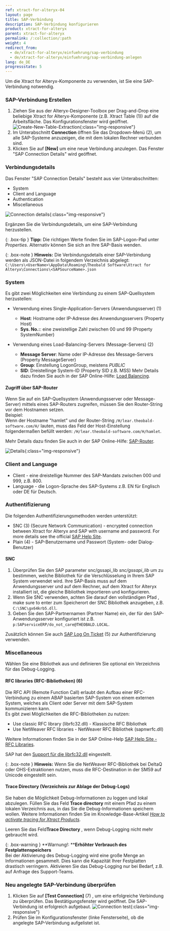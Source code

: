 ```yaml
---
ref: xtract-for-alteryx-04
layout: page
title: SAP-Verbindung 
description: SAP-Verbindung konfigurieren
product: xtract-for-alteryx
parent: xtract-for-alteryx
permalink: /:collection/:path
weight: 4
redirect_from:
  - de/xtract-for-alteryx/einfuehrung/sap-verbindung
  - de/xtract-for-alteryx/einfuehrung/sap-verbindung-anlegen
lang: de_DE
progressstate: 5
---
```


Um die Xtract for Alteryx-Komponente zu verwenden, ist Sie eine SAP-Verbindung notwendig.

### SAP-Verbindung Erstellen
1. Ziehen Sie aus der Alteryx-Designer-Toolbox per Drag-and-Drop eine beliebige Xtract for Alteryx-Komponente (z.B. Xtract Table (1)) auf die Arbeitsfläche. Das Konfigurationsfenster wird geöffnet. 
![Create-New-Table-Extraction](/img/content/xfa/xfa_create_table_extraction_01.png){:class="img-responsive"}
2. Im Unterabschnitt **Connection** öffnen Sie das Dropdown-Menü (2), um alle SAP-Systeme anzuzeigen, die mit dem lokalen Rechner verbunden sind.
3. Klicken Sie auf **[New]** um eine neue Verbindung anzulegen. Das Fenster "SAP Connection Details" wird geöffnet. 


### Verbindungsdetails
Das Fenster "SAP Connection Details" besteht aus vier Unterabschnitten:
- System
- Client and Language
- Authentication
- Miscellaneous

![Connection details](/img/content/xfa/xfa_connection-det.png){:class="img-responsive"}

Ergänzen Sie die Verbindungsdetails, um eine SAP-Verbindung herzustellen.

{: .box-tip }
**Tipp:** Die richtigen Werte finden Sie im SAP-Logon-Pad unter *Properties*. Alternativ können Sie sich an Ihre SAP-Basis wenden.

{: .box-note }
**Hinweis:** Die Verbindungsdetails einer SAP-Verbindung werden als JSON-Datei in folgendem Verzeichnis abgelegt:<br>
`C:\Users\<UserName>\AppData\Roaming\Theobald Software\Xtract for Alteryx\Connections\<SAPSourceName>.json`


### System
Es gibt zwei Möglichkeiten eine Verbindung zu einem SAP-Quellsystem herzustellen:

- Verwendung eines Single-Application-Servers (Anwendungsserver) (1)
	- **Host**:  Hostname oder IP-Adresse des Anwendungsservers (Property Host) 
	- **Sys. No.:**: eine zweistellige Zahl zwischen 00 und 99 (Property SystemNumber)

- Verwendung eines Load-Balancing-Servers (Message-Servers) (2)
	- **Message Server**: Name oder IP-Adresse des Message-Servers (Property MessageServer) 
	- **Group**: Einstellung LogonGroup, meistens *PUBLIC*
	- **SID**: Dreistellinge System-ID (Property SID z.B. MSS) 
Mehr Details dazu finden Sie auch in der SAP Online-Hilfe: [Load Balancing](https://help.sap.com/saphelp_nwpi711/helpdata/en/c4/3a644c505211d189550000e829fbbd/content.htm?no_cache=true).

#### Zugriff über SAP-Router

Wenn Sie auf ein SAP-Quellsystem (Anwendungsserver oder Message-Server) mittels eines SAP-Routers zugreifen, müssen Sie den Router-String vor dem Hostnamen setzen. <br>
Beispiel:<br>
Wenn der Hostname "hamlet" und der Router-String ``/H/lear.theobald-software.com/H/`` lauten, muss das Feld der Host-Einstellung folgendermaßen befüllt werden: ``/H/lear.theobald-software.com/H/hamlet``.

Mehr Details dazu finden Sie auch in der SAP Online-Hilfe: [SAP-Router](https://help.sap.com/viewer/6d9a59096c4b1014b507f15bed51571f/7.01.22/en-US/486b41efb74c07bee10000000a42189d.html).


![Details](/img/content/xfa/xfa_connection-det-02.png){:class="img-responsive"}<br> 

### Client and Language
- Client - eine dreistellige Nummer des SAP-Mandats zwischen 000 und  999, z.B. 800.
- Language - die Logon-Sprache des SAP-Systems z.B. EN für Englisch oder DE für Deutsch.

### Authentifizierung
Die folgenden Authentifizierungsmethoden werden unterstützt:
-  SNC (3) (Secure Network Communication) -  encrypted connection between Xtract for Alteryx and SAP with username and password. For more details see the official [SAP Help Site](https://help.sap.com/viewer/6f3e0bea6c4b101484fcf5305b4d624b/7.01.22/en-US/e656f466e99a11d1a5b00000e835363f.html).
-  Plain (4) - SAP-Benutzername und Passwort (System- oder Dialog-Benutzer)

#### SNC
1. Überprüfen Sie den SAP parameter snc/gssapi_lib *snc/gssapi_lib* um zu bestimmen, welche Bibliothek für die Verschlüsselung in Ihrem SAP System verwendet wird. 
Ihre SAP-Basis muss auf dem Anwendungsserver und auf dem Rechner, auf dem Xtract for Alteryx installiert ist, die gleiche Bibliothek importieren und konfigurieren.
2. Wenn Sie SNC verwenden, achten Sie darauf den vollständigen Pfad , make sure to enter zum Speicherort der SNC Bibliothek anzugeben, z.B. ``C:\SNC\gx64krb5.dll``.
3. Geben Sie den SAP-Partnernamen (Partner Name) ein, der für den SAP-Anwendungsserver konfiguriert ist z.B. ``p:SAPserviceERP/do_not_care@THEOBALD.LOCAL``.

Zusätzlich können Sie auch [SAP Log On Ticket](https://kb.theobald-software.com/erpconnect-samples/how-to-login-to-sap-with-an-sso-logonticket) (5) zur Authentifizierung verwenden. 

### Miscellaneous
Wählen Sie eine Bibliothek aus und definieren Sie optional ein Verzeichnis für das Debug-Logging.

#### RFC libraries (RFC-Bibliotheken) (6)
Die RFC API (Remote Function Call) erlaubt den Aufbau einer RFC-Verbindung zu einem ABAP basierten SAP-System von einem externen System, welches als Client oder Server mit dem SAP-System kommunizieren kann.  
Es gibt zwei Möglichkeiten die RFC-Bibliotheken zu nutzen:
- Use classic RFC library (librfc32.dll) - Klassische RFC Bibliothek
- Use NetWeaver RFC libraries - NetWeaver RFC Bibliothek (sapnwrfc.dll)


Weitere Informationen finden Sie in der SAP Online-Help [SAP Help Site - RFC Libraries](https://help.sap.com/saphelp_nwpi71/helpdata/de/45/18e96cd26321a1e10000000a1553f6/frameset.htm). <br>

SAP hat den [Support für die librfc32.dll](https://blogs.sap.com/2012/08/15/support-for-classic-rfc-library-ends-march-2016/) eingestellt. 

{: .box-note }
**Hinweis:** Wenn Sie die NetWeaver RFC-Bibliothek bei DeltaQ oder OHS-Extraktionen nutzen, muss die RFC-Destination in der SM59 auf Unicode eingestellt sein. 

#### Trace Directory (Verzeichnis zur Ablage der Debug-Logs)

Sie haben die Möglichkeit Debug-Informationen zu loggen und lokal abzulegen. Füllen Sie das Feld **Trace directory** mit einem Pfad zu einem lokalen Verzeichnis aus, in das Sie die Debug-Informationen speichern wollen.
Weitere Informationen finden Sie im Knowledge-Base-Artikel [*How to activate tracing for Xtract Products*](https://support.theobald-software.com/helpdesk/KB/View/14455-how-to-activate-tracing-for-xtract-products).

Leeren Sie das Feld**Trace Directory** , wenn Debug-Logging nicht mehr gebraucht wird.

{: .box-warning }
**Warnung!: ****Erhöhter Verbrauch des Festplattenspeichers** <br>
Bei der Aktivierung des Debug-Logging wird eine große Menge an Informationen gesammelt. Dies kann die Kapazität Ihrer Festplatten drastisch verringern.
Aktivieren Sie das Debug-Logging nur bei Bedarf, z.B. auf Anfrage des Support-Teams.


### Neu angelegte SAP-Verbindung überprüfen
1. Klicken Sie auf **[Test Connection]** (7) , um eine erfolgreiche Verbindung zu überprüfen. Das Bestätigungsfenster wird geöffnet.
Die SAP-Verbindung ist erfolgreich aufgebaut. 
![Connection test](/img/content/xfa/xfa_test-con.png){:class="img-responsive"}
2. Prüfen Sie im Konfigurationsfenster (linke Fensterseite), ob die angelegte SAP-Verbindung aufgelistet ist.<br>

